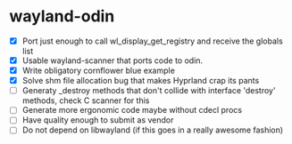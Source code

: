 # wayland-odin

- [x] Port just enough to call wl_display_get_registry and receive the globals list
- [x] Usable wayland-scanner that ports code to odin.
- [x] Write obligatory cornflower blue example
- [x] Solve shm file allocation bug that makes Hyprland crap its pants
- [ ] Generaty _destroy methods that don't collide with interface 'destroy' methods, check C scanner for this
- [ ] Generate more ergonomic code maybe without cdecl procs
- [ ] Have quality enough to submit as vendor
- [ ] Do not depend on libwayland (if this goes in a really awesome fashion)
